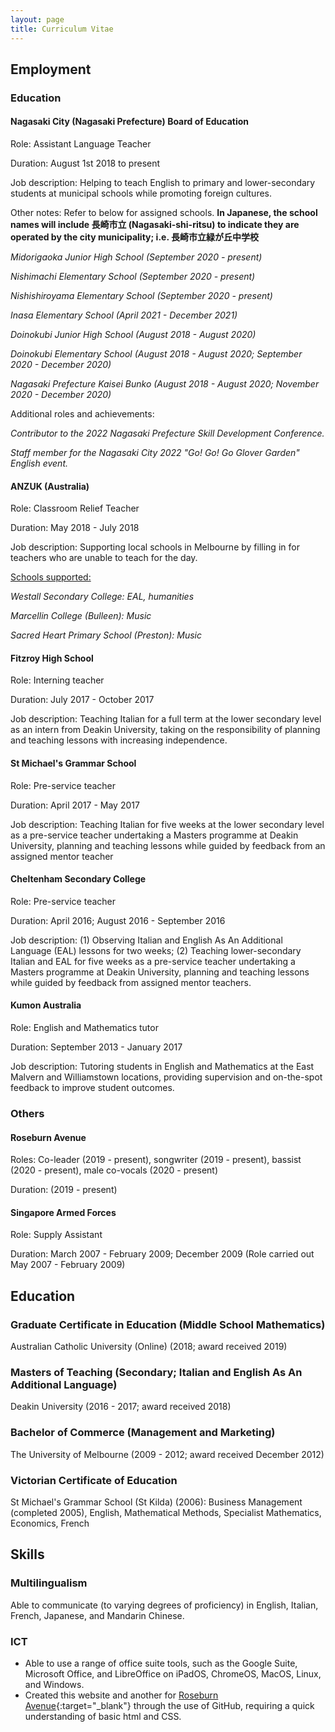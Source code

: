 ```yaml
---
layout: page
title: Curriculum Vitae
---
```


## Employment

### Education

#### Nagasaki City (Nagasaki Prefecture) Board of Education

Role: Assistant Language Teacher

Duration: August 1st 2018 to present

Job description: Helping to teach English to primary and lower-secondary students at municipal schools while promoting foreign cultures.

Other notes: Refer to below for assigned schools. <b>In Japanese, the school names will include 長崎市立 (Nagasaki-shi-ritsu) to indicate they are operated by the city municipality; i.e. 長崎市立緑が丘中学校</b>

<i>Midorigaoka Junior High School (September 2020 - present)</i>

<i>Nishimachi Elementary School (September 2020 - present)</i>

<i>Nishishiroyama Elementary School (September 2020 - present)</i>

<i>Inasa Elementary School (April 2021 - December 2021)</i>

<i>Doinokubi Junior High School (August 2018 - August 2020)</i>

<i>Doinokubi Elementary School (August 2018 - August 2020; September 2020 - December 2020)</i>

<i>Nagasaki Prefecture Kaisei Bunko (August 2018 - August 2020; November 2020 - December 2020)</i>

Additional roles and achievements:

<i>Contributor to the 2022 Nagasaki Prefecture Skill Development Conference.</i>

<i>Staff member for the Nagasaki City 2022 "Go! Go! Go Glover Garden" English event.</i>

#### ANZUK (Australia)

Role: Classroom Relief Teacher

Duration: May 2018 - July 2018

Job description: Supporting local schools in Melbourne by filling in for teachers who are unable to teach for the day.

<u>Schools supported:</u>

<i>Westall Secondary College: EAL, humanities</i>

<i>Marcellin College (Bulleen): Music</i>

<i>Sacred Heart Primary School (Preston): Music</i>



#### Fitzroy High School

Role: Interning teacher

Duration: July 2017 - October 2017

Job description: Teaching Italian for a full term at the lower secondary level as an intern from Deakin University, taking on the responsibility of planning and teaching lessons with increasing independence.

#### St Michael's Grammar School

Role: Pre-service teacher

Duration: April 2017 - May 2017

Job description: Teaching Italian for five weeks at the lower secondary level as a pre-service teacher undertaking a Masters programme at Deakin University, planning and teaching lessons while guided by feedback from an assigned mentor teacher

#### Cheltenham Secondary College

Role: Pre-service teacher

Duration: April 2016; August 2016 - September 2016

Job description: (1) Observing Italian and English As An Additional Language (EAL) lessons for two weeks; (2) Teaching lower-secondary Italian and EAL for five weeks as a pre-service teacher undertaking a Masters programme at Deakin University, planning and teaching lessons while guided by feedback from assigned mentor teachers.

#### Kumon Australia

Role: English and Mathematics tutor

Duration: September 2013 - January 2017

Job description: Tutoring students in English and Mathematics at the East Malvern and Williamstown locations, providing supervision and on-the-spot feedback to improve student outcomes.

### Others

#### Roseburn Avenue

Roles: Co-leader (2019 - present), songwriter (2019 - present), bassist (2020 - present), male co-vocals (2020 - present)

Duration: (2019 - present)

#### Singapore Armed Forces

Role: Supply Assistant

Duration: March 2007 - February 2009; December 2009 (Role carried out May 2007 - February 2009)

## Education

### Graduate Certificate in Education (Middle School Mathematics)

Australian Catholic University (Online) (2018; award received 2019)

### Masters of Teaching (Secondary; Italian and English As An Additional Language)

Deakin University (2016 - 2017; award received 2018)

### Bachelor of Commerce (Management and Marketing)

The University of Melbourne (2009 - 2012; award received December 2012)

### Victorian Certificate of Education

St Michael's Grammar School (St Kilda) (2006): Business Management (completed 2005), English, Mathematical Methods, Specialist Mathematics, Economics, French


## Skills

### Multilingualism

Able to communicate (to varying degrees of proficiency) in English, Italian, French, Japanese, and Mandarin Chinese.

### ICT

- Able to use a range of office suite tools, such as the Google Suite, Microsoft Office, and LibreOffice on iPadOS, ChromeOS, MacOS, Linux, and Windows.
- Created this website and another for [Roseburn Avenue](https://roseburnavenuemusic.com){:target="_blank"} through the use of GitHub, requiring a quick understanding of basic html and CSS.

